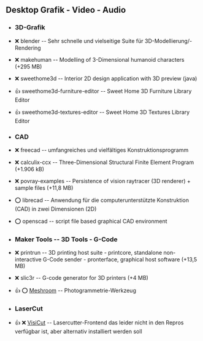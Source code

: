 ##  Desktop Grafik - Video - Audio

- ###  3D-Grafik

- :x:  blender  --	Sehr schnelle und vielseitige Suite für 3D-Modellierung/-Rendering
- :x:  makehuman  --	Modelling of 3-Dimensional humanoid characters (+295 MB)
- :x:  sweethome3d  --	Interior 2D design application with 3D preview (java)
- :+1:  sweethome3d-furniture-editor  -- Sweet Home 3D Furniture Library Editor
- :+1:  sweethome3d-textures-editor  --  Sweet Home 3D Textures Library Editor

- ###  CAD

- :x:  freecad  -- umfangreiches und vielfältiges Konstruktionsprogramm
- :x:  calculix-ccx  -- Three-Dimensional Structural Finite Element Program (+1.906 kB)
- :x:  povray-examples  -- Persistence of vision raytracer (3D renderer) + sample files (+11,8 MB)
- :o:  librecad  -- 	Anwendung für die computerunterstützte Konstruktion (CAD) in zwei Dimensionen (2D)
- :o:  openscad  --	script file based graphical CAD environment


- ###  Maker Tools  -- 3D Tools - G-Code

- :x:  printrun  -- 3D printing host suite - printcore, standalone non-interactive G-Code sender - pronterface, graphical host software (+13,5 MB)
- :x:  slic3r  -- G-code generator for 3D printers (+4 MB)
- :+1: :o:  [Meshroom](https://github.com/alicevision/meshroom/releases/download/v2018.1.0/Meshroom-2018.1.0-linux.tar.gz)  -- Photogrammetrie-Werkzeug

- ###  LaserCut

[//]: # ( http://download.visicut.org/master )
- :+1: :x:  [VisiCut](https://download.visicut.org/files/master/Debian-Ubuntu-Mint/visicut_1.9-16-gb498e3a1-1_all.deb)  -- Lasercutter-Frontend das leider nicht in den Repros verfügbar ist, aber alternativ installiert werden soll

